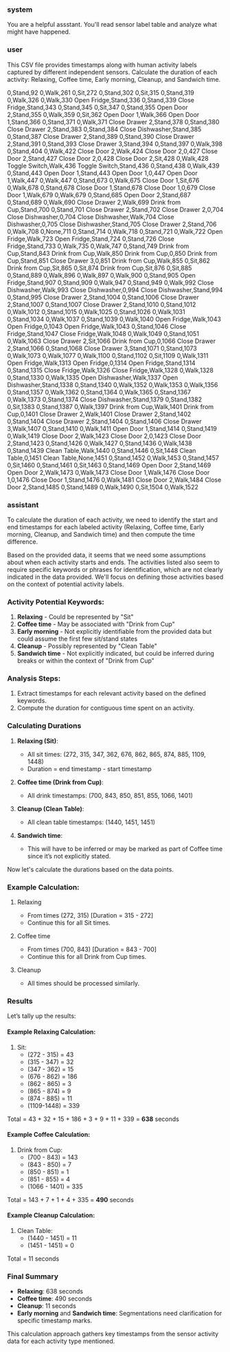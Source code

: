 ### system
You are a helpful assstant. You'll read sensor label table and analyze what might have happened.
### user

This CSV file provides timestamps along with human activity labels captured by different independent sensors.
Calculate the duration of each activity: Relaxing, Coffee time, Early morning, Cleanup, and Sandwich time.
    
0,Stand,92
0,Walk,261
0,Sit,272
0,Stand,302
0,Sit,315
0,Stand,319
0,Walk,326
0,Walk,330
Open Fridge,Stand,336
0,Stand,339
Close Fridge,Stand,343
0,Stand,345
0,Sit,347
0,Stand,355
Open Door 2,Stand,355
0,Walk,359
0,Sit,362
Open Door 1,Walk,366
Open Door 1,Stand,366
0,Stand,371
0,Walk,371
Close Drawer 2,Stand,378
0,Stand,380
Close Drawer 2,Stand,383
0,Stand,384
Close Dishwasher,Stand,385
0,Stand,387
Close Drawer 2,Stand,389
0,Stand,390
Close Drawer 2,Stand,391
0,Stand,393
Close Drawer 3,Stand,394
0,Stand,397
0,Walk,398
0,Stand,404
0,Walk,422
Close Door 2,Walk,424
Close Door 2,0,427
Close Door 2,Stand,427
Close Door 2,0,428
Close Door 2,Sit,428
0,Walk,428
Toggle Switch,Walk,436
Toggle Switch,Stand,436
0,Stand,438
0,Walk,439
0,Stand,443
Open Door 1,Stand,443
Open Door 1,0,447
Open Door 1,Walk,447
0,Walk,447
0,Stand,673
0,Walk,675
Close Door 1,Sit,676
0,Walk,678
0,Stand,678
Close Door 1,Stand,678
Close Door 1,0,679
Close Door 1,Walk,679
0,Walk,679
0,Stand,685
Open Door 2,Stand,687
0,Stand,689
0,Walk,690
Close Drawer 2,Walk,699
Drink from Cup,Stand,700
0,Stand,701
Close Drawer 2,Stand,702
Close Drawer 2,0,704
Close Dishwasher,0,704
Close Dishwasher,Walk,704
Close Dishwasher,0,705
Close Dishwasher,Stand,705
Close Drawer 2,Stand,706
0,Walk,708
0,None,711
0,Stand,714
0,Walk,718
0,Stand,721
0,Walk,722
Open Fridge,Walk,723
Open Fridge,Stand,724
0,Stand,726
Close Fridge,Stand,733
0,Walk,735
0,Walk,747
0,Stand,749
Drink from Cup,Stand,843
Drink from Cup,Walk,850
Drink from Cup,0,850
Drink from Cup,Stand,851
Close Drawer 3,0,851
Drink from Cup,Walk,855
0,Sit,862
Drink from Cup,Sit,865
0,Sit,874
Drink from Cup,Sit,876
0,Sit,885
0,Stand,889
0,Walk,896
0,Walk,897
0,Walk,900
0,Stand,905
Open Fridge,Stand,907
0,Stand,909
0,Walk,947
0,Stand,949
0,Walk,992
Close Dishwasher,Walk,993
Close Dishwasher,0,994
Close Dishwasher,Stand,994
0,Stand,995
Close Drawer 2,Stand,1004
0,Stand,1006
Close Drawer 2,Stand,1007
0,Stand,1007
Close Drawer 2,Stand,1010
0,Stand,1012
0,Walk,1012
0,Stand,1015
0,Walk,1025
0,Stand,1026
0,Walk,1031
0,Stand,1034
0,Walk,1037
0,Stand,1039
0,Walk,1040
Open Fridge,Walk,1043
Open Fridge,0,1043
Open Fridge,Walk,1043
0,Stand,1046
Close Fridge,Stand,1047
Close Fridge,Walk,1048
0,Walk,1049
0,Stand,1051
0,Walk,1063
Close Drawer 2,Sit,1066
Drink from Cup,0,1066
Close Drawer 2,Stand,1066
0,Stand,1068
Close Drawer 3,Stand,1071
0,Stand,1073
0,Walk,1073
0,Walk,1077
0,Walk,1100
0,Stand,1102
0,Sit,1109
0,Walk,1311
Open Fridge,Walk,1313
Open Fridge,0,1314
Open Fridge,Stand,1314
0,Stand,1315
Close Fridge,Walk,1326
Close Fridge,Walk,1328
0,Walk,1328
0,Stand,1330
0,Walk,1335
Open Dishwasher,Walk,1337
Open Dishwasher,Stand,1338
0,Stand,1340
0,Walk,1352
0,Walk,1353
0,Walk,1356
0,Stand,1357
0,Walk,1362
0,Stand,1364
0,Walk,1365
0,Stand,1367
0,Walk,1373
0,Stand,1374
Close Dishwasher,Stand,1379
0,Stand,1382
0,Sit,1383
0,Stand,1387
0,Walk,1397
Drink from Cup,Walk,1401
Drink from Cup,0,1401
Close Drawer 2,Walk,1401
Close Drawer 2,Stand,1402
0,Stand,1404
Close Drawer 2,Stand,1404
0,Stand,1406
Close Drawer 3,Walk,1407
0,Stand,1410
0,Walk,1411
Open Door 1,Stand,1414
0,Stand,1419
0,Walk,1419
Close Door 2,Walk,1423
Close Door 2,0,1423
Close Door 2,Stand,1423
0,Stand,1426
0,Walk,1427
0,Stand,1436
0,Walk,1438
0,Stand,1439
Clean Table,Walk,1440
0,Stand,1446
0,Sit,1448
Clean Table,0,1451
Clean Table,None,1451
0,Stand,1452
0,Walk,1453
0,Stand,1457
0,Sit,1460
0,Stand,1461
0,Sit,1463
0,Stand,1469
Open Door 2,Stand,1469
Open Door 2,Walk,1473
0,Walk,1473
Close Door 1,Walk,1476
Close Door 1,0,1476
Close Door 1,Stand,1476
0,Walk,1481
Close Door 2,Walk,1484
Close Door 2,Stand,1485
0,Stand,1489
0,Walk,1490
0,Sit,1504
0,Walk,1522

### assistant
To calculate the duration of each activity, we need to identify the start and end timestamps for each labeled activity (Relaxing, Coffee time, Early morning, Cleanup, and Sandwich time) and then compute the time difference.

Based on the provided data, it seems that we need some assumptions about when each activity starts and ends. The activities listed also seem to require specific keywords or phrases for identification, which are not clearly indicated in the data provided. We'll focus on defining those activities based on the context of potential activity labels.

### Activity Potential Keywords:
1. **Relaxing** - Could be represented by "Sit"
2. **Coffee time** - May be associated with "Drink from Cup"
3. **Early morning** - Not explicitly identifiable from the provided data but could assume the first few sit/stand states
4. **Cleanup** - Possibly represented by "Clean Table"
5. **Sandwich time** - Not explicitly indicated, but could be inferred during breaks or within the context of "Drink from Cup"

### Analysis Steps:
1. Extract timestamps for each relevant activity based on the defined keywords.
2. Compute the duration for contiguous time spent on an activity.

### Calculating Durations
1. **Relaxing (Sit)**: 
   - All sit times: (272, 315, 347, 362, 676, 862, 865, 874, 885, 1109, 1448)
   - Duration = end timestamp - start timestamp
   
2. **Coffee time (Drink from Cup)**: 
   - All drink timestamps: (700, 843, 850, 851, 855, 1066, 1401)
   
3. **Cleanup (Clean Table)**:
   - All clean table timestamps: (1440, 1451, 1451)
   
4. **Sandwich time**:
   - This will have to be inferred or may be marked as part of Coffee time since it’s not explicitly stated.

Now let's calculate the durations based on the data points. 

### Example Calculation:
1. Relaxing
   - From times (272, 315) [Duration = 315 - 272]
   - Continue this for all Sit times.

2. Coffee time
   - From times (700, 843) [Duration = 843 - 700]
   - Continue this for all Drink from Cup times.

3. Cleanup
   - All times should be processed similarly.

### Results
Let’s tally up the results:

#### Example Relaxing Calculation:
1. Sit: 
   - (272 - 315) = 43
   - (315 - 347) = 32
   - (347 - 362) = 15
   - (676 - 862) = 186
   - (862 - 865) = 3
   - (865 - 874) = 9
   - (874 - 885) = 11
   - (1109-1448) = 339

Total = 43 + 32 + 15 + 186 + 3 + 9 + 11 + 339 = **638** seconds

#### Example Coffee Calculation:
1. Drink from Cup: 
   - (700 - 843) = 143
   - (843 - 850) = 7
   - (850 - 851) = 1
   - (851 - 855) = 4
   - (1066 - 1401) = 335

Total = 143 + 7 + 1 + 4 + 335 = **490** seconds

#### Example Cleanup Calculation:
1. Clean Table: 
   - (1440 - 1451) = 11
   - (1451 - 1451) = 0
   
Total = 11 seconds

### Final Summary
- **Relaxing**: 638 seconds
- **Coffee time**: 490 seconds
- **Cleanup**: 11 seconds
- **Early morning** and **Sandwich time**: Segmentations need clarification for specific timestamp marks. 

This calculation approach gathers key timestamps from the sensor activity data for each activity type mentioned.
